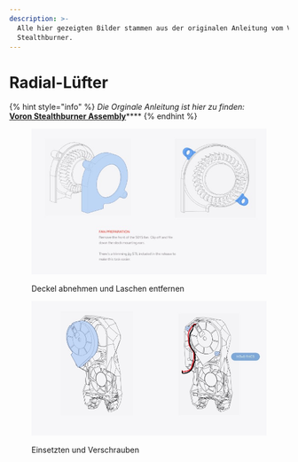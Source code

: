 ```yaml
---
description: >-
  Alle hier gezeigten Bilder stammen aus der originalen Anleitung vom Voron
  Stealthburner.
---
```


# Radial-Lüfter

{% hint style="info" %}
_Die Orginale Anleitung ist hier zu finden:_\
[**Voron Stealthburner Assembly**](https://github.com/VoronDesign/Voron-Stealthburner/tree/main/Manual)****
{% endhint %}

<figure><img src="../../../../.gitbook/assets/fan3.jpg" alt=""><figcaption><p>Deckel abnehmen und Laschen entfernen</p></figcaption></figure>

<figure><img src="../../../../.gitbook/assets/fan4 (1).jpg" alt=""><figcaption><p>Einsetzten und Verschrauben</p></figcaption></figure>
